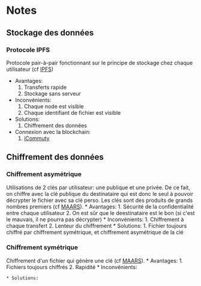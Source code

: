 # Notes



## Stockage des données

### Protocole IPFS
Protocole pair-à-pair fonctionnant sur le principe de stockage chez chaque utilisateur (cf [IPFS](https://ipfs.io/))
* Avantages:
  1. Transferts rapide
  2. Stockage sans serveur
* Inconvénients:
  1. Chaque node est visible
  2. Chaque identifiant de fichier est visible
* Solutions:
  1. Chiffrement des données
* Connexion avec la blockchain:
  1. [iCommuty](https://icommunity.io/en/what-is-ifps-the-hard-drive-for-blockchain/)



## Chiffrement des données

### Chiffrement asymétrique
Utilisations de 2 clés par utilisateur: une publique et une privée. De ce fait, on chiffre avec la clé publique du destinataire qui est donc le seul à pouvoir décrypter le fichier avec sa clé perso. Les clés sont des produits de grands nombres premiers (cf [MAARS](https://maaars.fr/cryptographie-quelques-bases/)).
    * Avantages:
        1. Sécurité de la confidentialité entre chaque utilisateur
        2. On est sûr que le deestinataire est le bon (si c'est le mauvais, il ne pourra pas décrypter)
    * Inconvénients:
        1. Chiffrement à chaque transfert
        2. Lenteur du chiffrement
    * Solutions:
        1. Fichier toujours chiffré par chiffrement symétrique, et chiffrement asymétrique de la clé

### Chiffrement symétrique
Chiffrement d'un fichier qui génère une clé (cf [MAARS](https://maaars.fr/cryptographie-quelques-bases/)).
    * Avantages:
        1. Fichiers toujours chiffrés
        2. Rapidité
    * Inconvénients:
    
    * Solutions:


            

